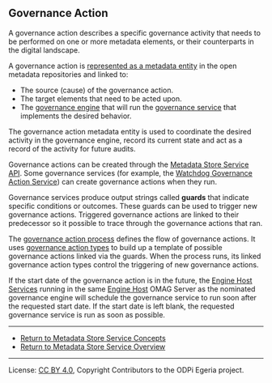 <!-- SPDX-License-Identifier: CC-BY-4.0 -->
<!-- Copyright Contributors to the ODPi Egeria project. -->


## Governance Action

A governance action describes a specific governance activity
that needs to be performed on one or more metadata elements, or
their counterparts in the digital landscape.

A governance action is 
[represented as a metadata entity](https://egeria-project.org/types/4/0463-Governance-Actions)
in the open metadata repositories and linked to:

* The source (cause) of the governance action.
* The target elements that need to be acted upon.
* The [governance engine](governance-engine.md) that will
  run the [governance service](governance-service.md) that implements
  the desired behavior.
  
The governance action metadata entity is used to coordinate
the desired activity in the governance engine, record its current state and
act as a record of the activity for future audits.

Governance actions can be created through the [Metadata Store Service API](../user).
Some governance services (for example, the 
[Watchdog Governance Action Service](../../../../frameworks/governance-action-framework/docs/watchdog-governance-service.md))
can create governance actions when they run.  

Governance services produce output strings called **guards** that indicate specific
conditions or outcomes.  These guards can be used to trigger new governance actions.
Triggered governance actions are linked to their predecessor so it possible to trace
through the governance actions that ran.

The [governance action process](governance-action-process.md) defines the flow of governance
actions.  It uses [governance action types](governance-action-type.md) to build up a template of
possible governance actions linked via the guards.
When the process runs, its linked governance action types control the triggering of new
governance actions.

If the start date of the governance action is in the future, the
[Engine Host Services](../../../../governance-servers/engine-host-services)
running in the same [Engine Host](https://egeria-project.org/concepts/engine-host)
OMAG Server as the nominated governance engine will schedule the
governance service to run soon after the requested start date.
If the start date is left blank, the requested governance service is run
as soon as possible.



----

* [Return to Metadata Store Service Concepts](.)
* [Return to Metadata Store Service Overview](../..)



----
License: [CC BY 4.0](https://creativecommons.org/licenses/by/4.0/),
Copyright Contributors to the ODPi Egeria project.